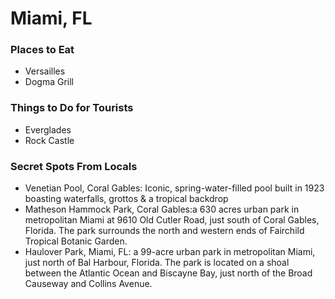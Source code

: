 # Miami, FL

### Places to Eat
- Versailles
- Dogma Grill

### Things to Do for Tourists
- Everglades
- Rock Castle

### Secret Spots From Locals
- Venetian Pool, Coral Gables: Iconic, spring-water-filled pool built in 1923 boasting waterfalls, grottos & a tropical backdrop
- Matheson Hammock Park, Coral Gables:a 630 acres urban park in metropolitan Miami at 9610 Old Cutler Road, just south of Coral Gables, Florida. The park surrounds the north and western ends of Fairchild Tropical Botanic Garden.
- Haulover Park, Miami, FL: a 99-acre urban park in metropolitan Miami, just north of Bal Harbour, Florida. The park is located on a shoal between the Atlantic Ocean and Biscayne Bay, just north of the Broad Causeway and Collins Avenue.
